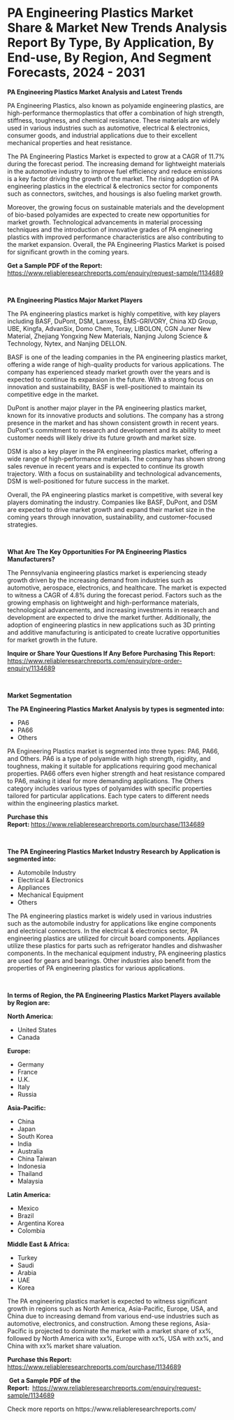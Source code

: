 <p><h1>PA Engineering Plastics Market Share & Market New Trends Analysis Report By Type, By Application, By End-use, By Region, And Segment Forecasts, 2024 - 2031</h1></p><p><strong>PA Engineering Plastics Market Analysis and Latest Trends</strong></p>
<p><p>PA Engineering Plastics, also known as polyamide engineering plastics, are high-performance thermoplastics that offer a combination of high strength, stiffness, toughness, and chemical resistance. These materials are widely used in various industries such as automotive, electrical & electronics, consumer goods, and industrial applications due to their excellent mechanical properties and heat resistance.</p><p>The PA Engineering Plastics Market is expected to grow at a CAGR of 11.7% during the forecast period. The increasing demand for lightweight materials in the automotive industry to improve fuel efficiency and reduce emissions is a key factor driving the growth of the market. The rising adoption of PA engineering plastics in the electrical & electronics sector for components such as connectors, switches, and housings is also fueling market growth.</p><p>Moreover, the growing focus on sustainable materials and the development of bio-based polyamides are expected to create new opportunities for market growth. Technological advancements in material processing techniques and the introduction of innovative grades of PA engineering plastics with improved performance characteristics are also contributing to the market expansion. Overall, the PA Engineering Plastics Market is poised for significant growth in the coming years.</p></p>
<p><strong>Get a Sample PDF of the Report:&nbsp;</strong> <a href="https://www.reliableresearchreports.com/enquiry/request-sample/1134689">https://www.reliableresearchreports.com/enquiry/request-sample/1134689</a></p>
<p>&nbsp;</p>
<p><strong>PA Engineering Plastics Major Market Players</strong></p>
<p><p>The PA engineering plastics market is highly competitive, with key players including BASF, DuPont, DSM, Lanxess, EMS-GRIVORY, China XD Group, UBE, Kingfa, AdvanSix, Domo Chem, Toray, LIBOLON, CGN Juner New Material, Zhejiang Yongxing New Materials, Nanjing Julong Science & Technology, Nytex, and Nanjing DELLON.</p><p>BASF is one of the leading companies in the PA engineering plastics market, offering a wide range of high-quality products for various applications. The company has experienced steady market growth over the years and is expected to continue its expansion in the future. With a strong focus on innovation and sustainability, BASF is well-positioned to maintain its competitive edge in the market.</p><p>DuPont is another major player in the PA engineering plastics market, known for its innovative products and solutions. The company has a strong presence in the market and has shown consistent growth in recent years. DuPont's commitment to research and development and its ability to meet customer needs will likely drive its future growth and market size.</p><p>DSM is also a key player in the PA engineering plastics market, offering a wide range of high-performance materials. The company has shown strong sales revenue in recent years and is expected to continue its growth trajectory. With a focus on sustainability and technological advancements, DSM is well-positioned for future success in the market.</p><p>Overall, the PA engineering plastics market is competitive, with several key players dominating the industry. Companies like BASF, DuPont, and DSM are expected to drive market growth and expand their market size in the coming years through innovation, sustainability, and customer-focused strategies.</p></p>
<p>&nbsp;</p>
<p><strong>What Are The Key Opportunities For PA Engineering Plastics Manufacturers?</strong></p>
<p><p>The Pennsylvania engineering plastics market is experiencing steady growth driven by the increasing demand from industries such as automotive, aerospace, electronics, and healthcare. The market is expected to witness a CAGR of 4.8% during the forecast period. Factors such as the growing emphasis on lightweight and high-performance materials, technological advancements, and increasing investments in research and development are expected to drive the market further. Additionally, the adoption of engineering plastics in new applications such as 3D printing and additive manufacturing is anticipated to create lucrative opportunities for market growth in the future.</p></p>
<p><strong>Inquire or Share Your Questions If Any Before Purchasing This Report:</strong> <a href="https://www.reliableresearchreports.com/enquiry/pre-order-enquiry/1134689">https://www.reliableresearchreports.com/enquiry/pre-order-enquiry/1134689</a></p>
<p>&nbsp;</p>
<p><strong>Market Segmentation</strong></p>
<p><strong>The PA Engineering Plastics Market Analysis by types is segmented into:</strong></p>
<p><ul><li>PA6</li><li>PA66</li><li>Others</li></ul></p>
<p><p>PA Engineering Plastics market is segmented into three types: PA6, PA66, and Others. PA6 is a type of polyamide with high strength, rigidity, and toughness, making it suitable for applications requiring good mechanical properties. PA66 offers even higher strength and heat resistance compared to PA6, making it ideal for more demanding applications. The Others category includes various types of polyamides with specific properties tailored for particular applications. Each type caters to different needs within the engineering plastics market.</p></p>
<p><strong>Purchase this Report:&nbsp;</strong><a href="https://www.reliableresearchreports.com/purchase/1134689">https://www.reliableresearchreports.com/purchase/1134689</a></p>
<p>&nbsp;</p>
<p><strong>The PA Engineering Plastics Market Industry Research by Application is segmented into:</strong></p>
<p><ul><li>Automobile Industry</li><li>Electrical & Electronics</li><li>Appliances</li><li>Mechanical Equipment</li><li>Others</li></ul></p>
<p><p>The PA engineering plastics market is widely used in various industries such as the automobile industry for applications like engine components and electrical connectors. In the electrical & electronics sector, PA engineering plastics are utilized for circuit board components. Appliances utilize these plastics for parts such as refrigerator handles and dishwasher components. In the mechanical equipment industry, PA engineering plastics are used for gears and bearings. Other industries also benefit from the properties of PA engineering plastics for various applications.</p></p>
<p>&nbsp;</p>
<p><strong>In terms of Region, the PA Engineering Plastics Market Players available by Region are:</strong></p>
<p>
    <p> <strong> North America: </strong>
        <ul>
            <li>United States</li>
            <li>Canada</li>
        </ul>
        </p> 
    <p> <strong> Europe: </strong>
        <ul>
            <li>Germany</li>
            <li>France</li>
            <li>U.K.</li>
            <li>Italy</li>
            <li>Russia</li>
        </ul>
        </p> 
    <p> <strong> Asia-Pacific: </strong>
        <ul>
            <li>China</li>
            <li>Japan</li>
            <li>South Korea</li>
            <li>India</li>
            <li>Australia</li>
            <li>China Taiwan</li>
            <li>Indonesia</li>
            <li>Thailand</li>
            <li>Malaysia</li>
        </ul>
        </p> 
    <p> <strong> Latin America: </strong>
        <ul>
            <li>Mexico</li>
            <li>Brazil</li>
            <li>Argentina Korea</li>
            <li>Colombia</li>
        </ul>
        </p> 
    <p> <strong> Middle East & Africa: </strong>
        <ul>
            <li>Turkey</li>
            <li>Saudi</li>
            <li>Arabia</li>
            <li>UAE</li>
            <li>Korea</li>
        </ul>
    </p>
    </p>
<p><p>The PA engineering plastics market is expected to witness significant growth in regions such as North America, Asia-Pacific, Europe, USA, and China due to increasing demand from various end-use industries such as automotive, electronics, and construction. Among these regions, Asia-Pacific is projected to dominate the market with a market share of xx%, followed by North America with xx%, Europe with xx%, USA with xx%, and China with xx% market share valuation.</p></p>
<p><strong>Purchase this Report: </strong><a href="https://www.reliableresearchreports.com/purchase/1134689">https://www.reliableresearchreports.com/purchase/1134689</a></p>
<p>&nbsp;<strong>Get a Sample PDF of the Report:&nbsp;&nbsp;</strong><a href="https://www.reliableresearchreports.com/enquiry/request-sample/1134689">https://www.reliableresearchreports.com/enquiry/request-sample/1134689</a></p>
<p><strong></strong></p>
<p>Check more reports on https://www.reliableresearchreports.com/</p>